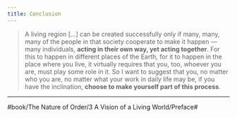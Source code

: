 ```yaml
---
title: Conclusion
---
```


> A living region […] can be created successfully only if many, many, many of the people in that society cooperate to make it happen — many individuals, **acting in their own way, yet acting together**.
> For this to happen in different places of the Earth, for it to happen in the place where you live, it virtually requires that you, too, whoever you are, must play some role in it. So I want to suggest that you, no matter who you are, no matter what your work in daily life may be, if you have the inclination, **choose to make yourself part of this process**.

---

#book/The Nature of Order/3 A Vision of a Living World/Preface#